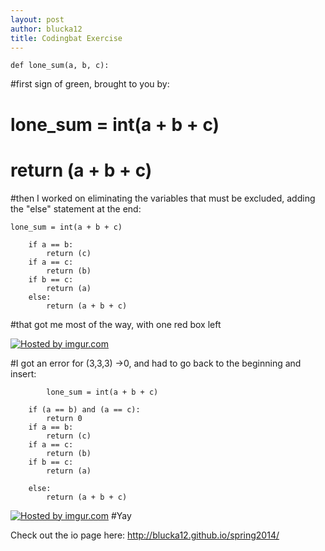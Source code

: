 ```yaml
---
layout: post
author: blucka12
title: Codingbat Exercise
---
```


```
def lone_sum(a, b, c):
```
  
  #first sign of green, brought to you by:  
  #  lone_sum = int(a + b + c)
  #  return (a + b + c)
  #then I worked on eliminating the variables that must be excluded, adding the "else" statement at the end:

```
lone_sum = int(a + b + c)
    
    if a == b: 
        return (c)
    if a == c:
        return (b)
    if b == c:
        return (a)
    else:
        return (a + b + c)
```

  #that got me most of the way, with one red box left
        
<a href="http://imgur.com/dmLlyTu"><img src="http://i.imgur.com/dmLlyTu.png?1" title="Hosted by imgur.com" /></a>
        
  #I got an error for (3,3,3) ->0, and had to go back to the beginning and insert:

```        
        lone_sum = int(a + b + c)
    
    if (a == b) and (a == c):
        return 0
    if a == b: 
        return (c)
    if a == c:
        return (b)
    if b == c:
        return (a)
    
    else:
        return (a + b + c)
```

<a href="http://imgur.com/52HOsHi"><img src="http://i.imgur.com/52HOsHi.png" title="Hosted by imgur.com" /></a>
   #Yay
   
Check out the io page here: http://blucka12.github.io/spring2014/
